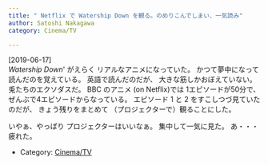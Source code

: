 ```yaml
---
title: " Netflix で Watership Down を観る。のめりこんでしまい、一気読み"
author: Satoshi Nakagawa
category: Cinema/TV

---
```


[2019-06-17]  
 _Watership Down_' がえらく
リアルなアニメになっていた。
かつて夢中になって読んだのを覚えている。
英語で読んだのだが、
大きな筋しかおぼえていない。
兎たちのエクソダスだ。
BBC のアニメ (on Netflix)では
1エピソードが50分で、
ぜんぶで4エピソードからなっている。
エピソード 1 と 2 をすこしつづ見ていたのだが、
きょう残りをまとめて
（プロジェクターで）観ることにした。

 いやぁ、やっぱり
プロジェクターはいいなぁ。
集中して一気に見た。
あ・・・疲れた。

- Category: [Cinema/TV](categories.html#Cinema/TV)

